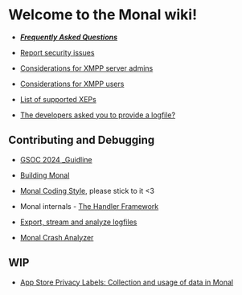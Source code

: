 # **Welcome to the Monal wiki!**

- _**[Frequently Asked Questions](FAQ---Frequently-Asked-Questions)**_

- [Report security issues](https://github.com/monal-im/Monal/blob/develop/SECURITY.md)

- [Considerations for XMPP server admins](Considerations-for-XMPP-server-admins)

- [Considerations for XMPP users](Considerations-for-XMPP-users)

- [List of supported XEPs](https://monal-im.org/install/#implemented-xeps)

- [The developers asked you to provide a logfile?](Introduction-to-Monal-Logging)

## Contributing and Debugging

- [GSOC 2024 _Guidline](GSOC-2024-Guidline)

- [Building Monal](Building-Monal)

- [Monal Coding Style](Code-style), please stick to it <3

- Monal internals - [The Handler Framework](Handler-Framework)

- [Export, stream and analyze logfiles](Introduction-to-Monal-Logging)

- [Monal Crash Analyzer](Crash-Analyzer)

## WIP
- [App Store Privacy Labels: Collection and usage of data in Monal](App-Store-Privacy-Labels)
